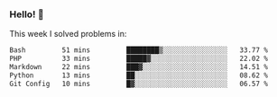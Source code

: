 ### Hello! 👋

This week I solved problems in:

<!--START_SECTION:waka-->

```txt
Bash         51 mins         ████████▒░░░░░░░░░░░░░░░░   33.77 %
PHP          33 mins         █████▓░░░░░░░░░░░░░░░░░░░   22.02 %
Markdown     22 mins         ███▓░░░░░░░░░░░░░░░░░░░░░   14.51 %
Python       13 mins         ██░░░░░░░░░░░░░░░░░░░░░░░   08.62 %
Git Config   10 mins         █▓░░░░░░░░░░░░░░░░░░░░░░░   06.57 %
```

<!--END_SECTION:waka-->
